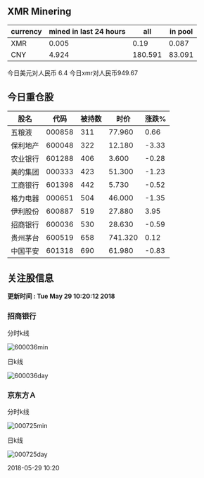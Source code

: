 ## XMR Minering

|currency|mined in last 24 hours|all|in pool|
|---|---|---|---|
|XMR|0.005|0.19|0.087|
|CNY|4.924|180.591|83.091|

今日美元对人民币 6.4	今日xmr对人民币949.67


## 今日重仓股 

|股名|代码|被持数|时价|涨跌%|
|---|---|---|---|---|
|五粮液|000858|311|77.960|0.66|
|保利地产|600048|322|12.180|-3.33|
|农业银行|601288|406|3.600|-0.28|
|美的集团|000333|423|51.300|-1.23|
|工商银行|601398|442|5.730|-0.52|
|格力电器|000651|504|46.000|-1.35|
|伊利股份|600887|519|27.880|3.95|
|招商银行|600036|530|28.630|-0.59|
|贵州茅台|600519|658|741.320|0.12|
|中国平安|601318|690|61.980|-0.83|

## 关注股信息
**更新时间 : Tue May 29 10:20:12 2018**
### 招商银行 
分时k线

![600036min](http://image.sinajs.cn/newchart/min/n/sh600036.gif)

日k线

![600036day](http://image.sinajs.cn/newchart/daily/n/sh600036.gif)

### 京东方Ａ 
分时k线

![000725min](http://image.sinajs.cn/newchart/min/n/sz000725.gif)

日k线

![000725day](http://image.sinajs.cn/newchart/daily/n/sz000725.gif)

2018-05-29 10:20